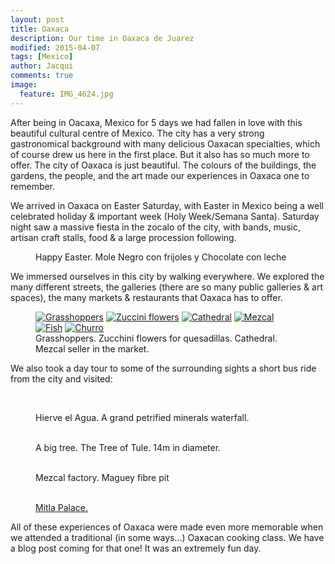 ```yaml
---
layout: post
title: Oaxaca
description: Our time in Oaxaca de Juarez
modified: 2015-04-07
tags: [Mexico]
author: Jacqui
comments: true
image:
  feature: IMG_4624.jpg
---
```


After being in Oacaxa, Mexico for 5 days we had fallen in love with this beautiful cultural centre of Mexico. The city has a very strong gastronomical background with many delicious Oaxacan specialties, which of course drew us here in the first place. But it also has so much more to offer. The city of Oaxaca is just beautiful. The colours of the buildings, the gardens, the people, and the art made our experiences in Oaxaca one to remember. 

We arrived in Oaxaca on Easter Saturday, with Easter in Mexico being a well celebrated holiday & important week (Holy Week/Semana Santa). Saturday night saw a massive fiesta in the zocalo of the city, with bands, music, artisan craft stalls, food & a large procession following. 

<figure>
	<a href="../images/IMG_4559.jpg"><img src="../images/IMG_4559.jpg" alt=""></a>
	<figcaption>Happy Easter. Mole Negro con frijoles y Chocolate con leche</figcaption>
</figure>

We immersed ourselves in this city by walking everywhere. We explored the many different streets, the galleries (there are so many public galleries & art spaces), the many markets & restaurants that Oaxaca has to offer. 

<figure class="half">
	<a href="../images/IMG_4658.jpg"><img src="../images/IMG_4568.jpg" alt="Grasshoppers"></a>
	<a href="../images/IMG_4628.jpg"><img src="../images/IMG_4628.jpg" alt="Zuccini flowers"></a>
	<a href="../images/IMG_4619.jpg"><img src="../images/IMG_4619.jpg" alt="Cathedral"></a>
	<a href="../images/IMG_4911.jpg"><img src="../images/IMG_4911.jpg" alt="Mezcal"></a>
	<a href="../images/IMG_4914.jpg"><img src="../images/IMG_4914.jpg" alt="Fish"></a>
	<a href="../images/IMG_4640.jpg"><img src="../images/IMG_4640.jpg" alt="Churro"></a>
	<figcaption>Grasshoppers. Zucchini flowers for quesadillas. Cathedral. Mezcal seller in the market.</figcaption>
</figure>

We also took a day tour to some of the surrounding sights a short bus ride from the city and visited:
<figure>
<a href="../images/IMG_4694.jpg"><img src="../images/IMG_4694.jpg" alt=""></a>
</figure>
<figure class="half">
	<a href="../images/IMG_4717.jpg"><img src="../images/IMG_4717.jpg" alt=""></a>
	<a href="../images/IMG_4711.jpg"><img src="../images/IMG_4711.jpg" alt=""></a>
	<figcaption>Hierve el Agua. A grand petrified minerals waterfall.</figcaption>
</figure>

<figure class="half">
	<a href="../images/IMG_4836.jpg"><img src="../images/IMG_4836.jpg" alt=""></a>
	<a href="../images/IMG_4853.jpg"><img src="../images/IMG_4853.jpg" alt=""></a>
	<figcaption>A big tree. The Tree of Tule. 14m in diameter.</figcaption>
</figure>

<figure class="half">
	<a href="../images/IMG_4825.jpg"><img src="../images/IMG_4825.jpg" alt=""></a>
	<a href="../images/IMG_4817.jpg"><img src="../images/IMG_4817.jpg" alt=""></a>
	<figcaption>Mezcal factory. Maguey fibre pit </figcaption>
</figure>

<figure class="half">
	<a href="../images/IMG_4793.jpg"><img src="../images/IMG_4793.jpg" alt=""></a>
	<a href="../images/IMG_4802.jpg"><img src="../images/IMG_4802.jpg" alt=""></a>
	<a href="../images/IMG_4781.jpg"><img src="../images/IMG_4781.jpg" alt=""></a>
	<a href="../images/IMG_4782.jpg"><img src="../images/IMG_4782.jpg" alt=""></a>
	<figcaption><a href="http://en.wikipedia.org/wiki/Mitla">Mitla Palace. </a></figcaption>
</figure>

All of these experiences of Oaxaca were made even more memorable when we attended a traditional (in some ways...) Oaxacan cooking class. We have a blog post coming for that one! It was an extremely fun day. 